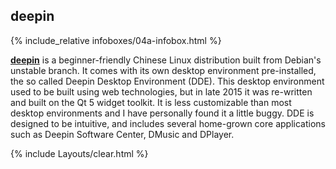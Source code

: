 ## deepin
{% include_relative infoboxes/04a-infobox.html %}

[**deepin**](https://www.deepin.org/?lang=en) is a beginner-friendly Chinese Linux distribution built from Debian's unstable branch. It comes with its own desktop environment pre-installed, the so called Deepin Desktop Environment (DDE). This desktop environment used to be built using web technologies, but in late 2015 it was re-written and built on the Qt 5 widget toolkit. It is less customizable than most desktop environments and I have personally found it a little buggy. DDE is designed to be intuitive, and includes several home-grown core applications such as Deepin Software Center, DMusic and DPlayer. 

{% include Layouts/clear.html %}
